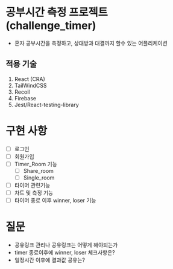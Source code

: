 # 공부시간 측정 프로젝트 (challenge_timer)

- 혼자 공부시간을 측정하고, 상대방과 대결까지 할수 있는 어플리케이션

## 적용 기술

1. React (CRA)
2. TailWindCSS
3. Recoil
4. Firebase
5. Jest/React-testing-library

# 구현 사항

- [ ] 로그인
- [ ] 회원가입
- [ ] Timer_Room 기능
  - [ ] Share_room
  - [ ] Single_room
- [ ] 타이머 관련기능
- [ ] 차트 및 측정 기능
- [ ] 타이머 종료 이후 winner, loser 기능

# 질문

- 공유링크 관리나 공유링크는 어떻게 해야되는가
- timer 종료이후에 winner, loser 체크사항은?
- 일정시간 이후에 결과값 공유는?
